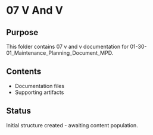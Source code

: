 # 07 V And V

## Purpose
This folder contains 07 v and v documentation for 01-30-01_Maintenance_Planning_Document_MPD.

## Contents
- Documentation files
- Supporting artifacts

## Status
Initial structure created - awaiting content population.
